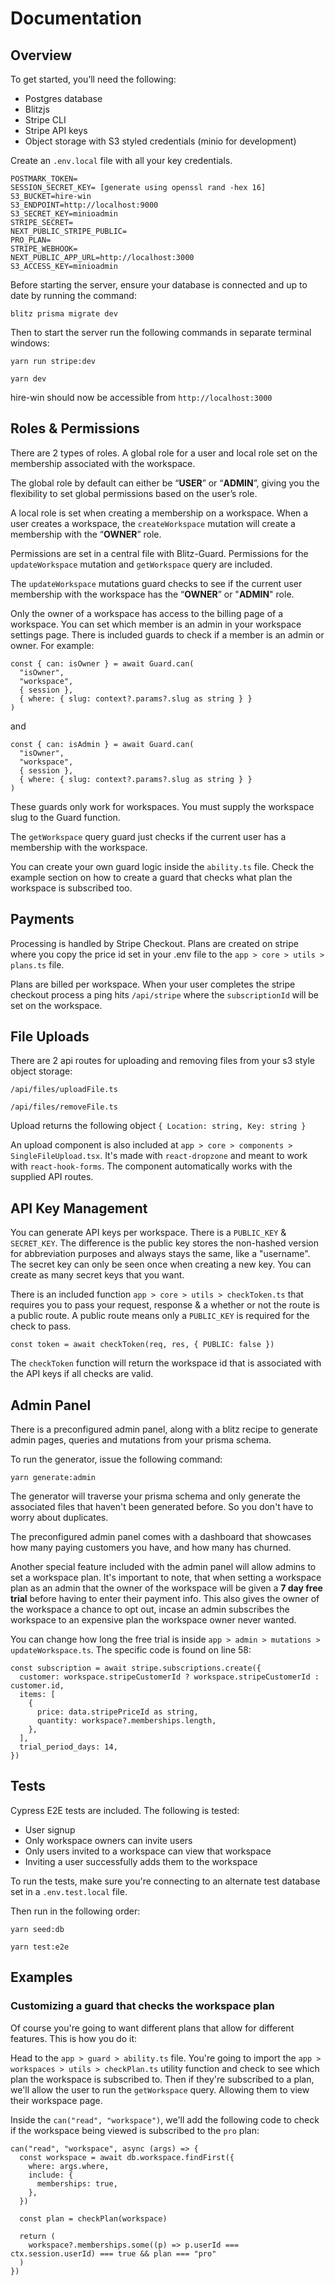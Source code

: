 # Documentation

## Overview

To get started, you’ll need the following:

- Postgres database
- Blitzjs
- Stripe CLI
- Stripe API keys
- Object storage with S3 styled credentials (minio for development)

Create an `.env.local` file with all your key credentials.

```
POSTMARK_TOKEN=
SESSION_SECRET_KEY= [generate using openssl rand -hex 16]
S3_BUCKET=hire-win
S3_ENDPOINT=http://localhost:9000
S3_SECRET_KEY=minioadmin
STRIPE_SECRET=
NEXT_PUBLIC_STRIPE_PUBLIC=
PRO_PLAN=
STRIPE_WEBHOOK=
NEXT_PUBLIC_APP_URL=http://localhost:3000
S3_ACCESS_KEY=minioadmin
```

Before starting the server, ensure your database is connected and up to date by running the command:

`blitz prisma migrate dev`

Then to start the server run the following commands in separate terminal windows:

`yarn run stripe:dev`

`yarn dev`

hire-win should now be accessible from `http://localhost:3000`

## Roles & Permissions

There are 2 types of roles. A global role for a user and local role set on the membership associated with the workspace.

The global role by default can either be “**USER**” or “**ADMIN**”, giving you the flexibility to set global permissions based on the user’s role.

A local role is set when creating a membership on a workspace. When a user creates a workspace, the `createWorkspace` mutation will create a membership with the “**OWNER**” role.

Permissions are set in a central file with Blitz-Guard. Permissions for the `updateWorkspace` mutation and `getWorkspace` query are included.

The `updateWorkspace` mutations guard checks to see if the current user membership with the workspace has the “**OWNER**” or "**ADMIN**" role.

Only the owner of a workspace has access to the billing page of a workspace. You can set which member is an admin in your workspace settings page. There is included guards to check if a member is an admin or owner. For example:

```tsx
const { can: isOwner } = await Guard.can(
  "isOwner",
  "workspace",
  { session },
  { where: { slug: context?.params?.slug as string } }
)
```

and

```tsx
const { can: isAdmin } = await Guard.can(
  "isOwner",
  "workspace",
  { session },
  { where: { slug: context?.params?.slug as string } }
)
```

These guards only work for workspaces. You must supply the workspace slug to the Guard function.

The `getWorkspace` query guard just checks if the current user has a membership with the workspace.

You can create your own guard logic inside the `ability.ts` file. Check the example section on how to create a guard that checks what plan the workspace is subscribed too.

## Payments

Processing is handled by Stripe Checkout. Plans are created on stripe where you copy the price id set in your .env file to the `app > core > utils > plans.ts` file.

Plans are billed per workspace. When your user completes the stripe checkout process a ping hits `/api/stripe` where the `subscriptionId` will be set on the workspace.

## File Uploads

There are 2 api routes for uploading and removing files from your s3 style object storage:

`/api/files/uploadFile.ts`

`/api/files/removeFile.ts`

Upload returns the following object `{ Location: string, Key: string }`

An upload component is also included at `app > core > components > SingleFileUpload.tsx`. It's made with `react-dropzone` and meant to work with `react-hook-forms`. The component automatically works with the supplied API routes.

## API Key Management

You can generate API keys per workspace. There is a `PUBLIC_KEY` & `SECRET_KEY`. The difference is the public key stores the non-hashed version for abbreviation purposes and always stays the same, like a "username". The secret key can only be seen once when creating a new key. You can create as many secret keys that you want.

There is an included function `app > core > utils > checkToken.ts` that requires you to pass your request, response & a whether or not the route is a public route. A public route means only a `PUBLIC_KEY` is required for the check to pass.

```tsx
const token = await checkToken(req, res, { PUBLIC: false })
```

The `checkToken` function will return the workspace id that is associated with the API keys if all checks are valid.

## Admin Panel

There is a preconfigured admin panel, along with a blitz recipe to generate admin pages, queries and mutations from your prisma schema.

To run the generator, issue the following command:

`yarn generate:admin`

The generator will traverse your prisma schema and only generate the associated files that haven't been generated before. So you don't have to worry about duplicates.

The preconfigured admin panel comes with a dashboard that showcases how many paying customers you have, and how many has churned.

Another special feature included with the admin panel will allow admins to set a workspace plan. It's important to note, that when setting a workspace plan as an admin that the owner of the workspace will be given a **7 day free trial** before having to enter their payment info. This also gives the owner of the workspace a chance to opt out, incase an admin subscribes the workspace to an expensive plan the workspace owner never wanted.

You can change how long the free trial is inside `app > admin > mutations > updateWorkspace.ts`. The specific code is found on line 58:

```tsx
const subscription = await stripe.subscriptions.create({
  customer: workspace.stripeCustomerId ? workspace.stripeCustomerId : customer.id,
  items: [
    {
      price: data.stripePriceId as string,
      quantity: workspace?.memberships.length,
    },
  ],
  trial_period_days: 14,
})
```

## Tests

Cypress E2E tests are included. The following is tested:

- User signup
- Only workspace owners can invite users
- Only users invited to a workspace can view that workspace
- Inviting a user successfully adds them to the workspace

To run the tests, make sure you're connecting to an alternate test database set in a `.env.test.local` file.

Then run in the following order:

`yarn seed:db`

`yarn test:e2e`

## Examples

### Customizing a guard that checks the workspace plan

Of course you're going to want different plans that allow for different features. This is how you do it:

Head to the `app > guard > ability.ts` file. You're going to import the `app > workspaces > utils > checkPlan.ts` utility function and check to see which plan the workspace is subscribed to. Then if they're subscribed to a plan, we'll allow the user to run the `getWorkspace` query. Allowing them to view their workspace page.

Inside the `can("read", "workspace")`, we'll add the following code to check if the workspace being viewed is subscribed to the `pro` plan:

```tsx
can("read", "workspace", async (args) => {
  const workspace = await db.workspace.findFirst({
    where: args.where,
    include: {
      memberships: true,
    },
  })

  const plan = checkPlan(workspace)

  return (
    workspace?.memberships.some((p) => p.userId === ctx.session.userId) === true && plan === "pro"
  )
})
```
